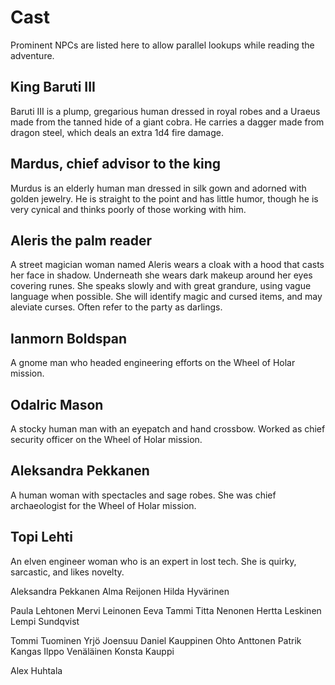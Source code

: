 # Cast
Prominent NPCs are listed here to allow parallel lookups
while reading the adventure.

## King Baruti III
Baruti III is a plump, gregarious human dressed in royal robes and a Uraeus made
from the tanned hide of a giant cobra. He carries a dagger made from dragon
steel, which deals an extra 1d4 fire damage.

## Mardus, chief advisor to the king
Murdus is an elderly human man dressed in silk gown and adorned with golden
jewelry. He is straight to the point and has little humor, though he is very
cynical and thinks poorly of those working with him.

## Aleris the palm reader
A street magician woman named Aleris wears a cloak with a hood that casts her
face in shadow. Underneath she wears dark makeup around her eyes covering runes.
She speaks slowly and with great grandure, using vague language when possible.
She will identify magic and cursed items, and may aleviate curses.
Often refer to the party as darlings.


## Ianmorn Boldspan
A gnome man who headed engineering efforts on the Wheel of Holar
mission.

## Odalric Mason
A stocky human man with an eyepatch and hand crossbow.
Worked as chief security officer on the Wheel of Holar
mission.

## Aleksandra Pekkanen
A human woman with spectacles and sage robes. She was chief
archaeologist for the Wheel of Holar mission.

## Topi Lehti
An elven engineer woman who is an expert in lost tech. She is quirky, sarcastic,
and likes novelty.

Aleksandra Pekkanen
Alma Reijonen
Hilda Hyvärinen

Paula Lehtonen
Mervi Leinonen
Eeva Tammi
Titta Nenonen
Hertta Leskinen
Lempi Sundqvist

Tommi Tuominen
Yrjö Joensuu
Daniel Kauppinen
Ohto Anttonen
Patrik Kangas
Ilppo Venäläinen
Konsta Kauppi

Alex Huhtala